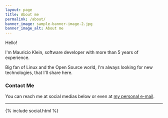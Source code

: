 ```yaml
---
layout: page
title: About me
permalink: /about/
banner_image: sample-banner-image-2.jpg
banner_image_alt: About me
---
```


Hello!

I'm Mauricio Klein, software developer with more than 5 years of experience.

Big fan of Linux and the Open Source world, I'm always looking for new technologies, that I'll share here.

### Contact Me

You can reach me at social medias below or even at <a href="mailto:{{site.email}}">my personal e-mail</a>.

---

{% include social.html %}
